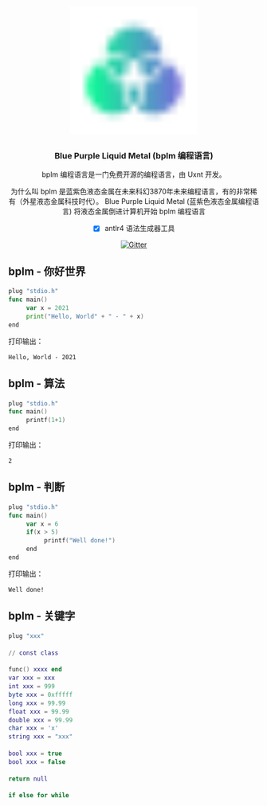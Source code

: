 <div align="center">
<a href="#">
<h1><img src="BPLM.svg" alt="Logo" width="256"></h1>
</a>

### Blue Purple Liquid Metal (bplm 编程语言)

bplm 编程语言是一门免费开源的编程语言，由 Uxnt 开发。 

为什么叫 bplm 是蓝紫色液态金属在未来科幻3870年未来编程语言，有的非常稀有（外星液态金属科技时代）。
Blue Purple Liquid Metal (蓝紫色液态金属编程语言)
将液态金属倒进计算机开始 bplm 编程语言
	
- [x] antlr4 语法生成器工具
	
[![Gitter](https://badges.gitter.im/uxnt/cpp-script.svg)](https://gitter.im/uxnt/cpp-script?utm_source=badge&utm_medium=badge&utm_campaign=pr-badge)

</div>


## bplm - 你好世界
```go
plug "stdio.h"
func main()
     var x = 2021
     print("Hello, World" + " - " + x)
end

```
打印输出：

```
Hello, World - 2021
```

## bplm - 算法
```go
plug "stdio.h"
func main()
     printf(1+1)
end
```
打印输出：

```
2
```

## bplm - 判断
```go
plug "stdio.h"
func main()
     var x = 6
     if(x > 5)
          printf("Well done!")
     end
end
```
打印输出：
```
Well done!
```


## bplm - 关键字


```lua
plug "xxx"

// const class

func() xxxx end
var xxx = xxx
int xxx = 999
byte xxx = 0xfffff
long xxx = 99.99
float xxx = 99.99
double xxx = 99.99
char xxx = 'x'
string xxx = "xxx"

bool xxx = true 
bool xxx = false 

return null

if else for while




```


